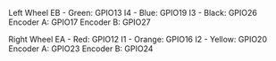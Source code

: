 Left Wheel
EB - Green: GPIO13 
I4 - Blue: GPIO19
I3 - Black: GPIO26
Encoder A: GPIO17
Encoder B: GPIO27

Right Wheel
EA - Red: GPIO12
I1 - Orange: GPIO16
I2 - Yellow: GPIO20
Encoder A: GPIO23
Encoder B: GPIO24
